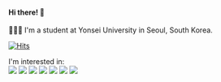 #### Hi there! 🧤
👩🏻‍💻 I'm a student at Yonsei University in Seoul, South Korea.<br>

[![Hits](https://hits.seeyoufarm.com/api/count/incr/badge.svg?url=https%3A%2F%2Fgithub.com%2Fe6d1fe&count_bg=%23E6D1FE&title_bg=%23555555&icon=&icon_color=%23E7E7E7&title=hits&edge_flat=false)](https://hits.seeyoufarm.com)

I'm interested in:<br/>
<img src="https://img.shields.io/badge/HTML5-e34f26?style=flat&logo=html5&logoColor=white"/>
<img src="https://img.shields.io/badge/CSS3-1572b6?style=flat&logo=css3&logoColor=white"/>
<img src="https://img.shields.io/badge/JavaScript-f0db4f?style=flat&logo=javascript&logoColor=white"/>
<img src="https://img.shields.io/badge/TypeScript-3178c6?style=flat&logo=typescript&logoColor=white"/>
<img src="https://img.shields.io/badge/React-61dbfb?style=flat&logo=react&logoColor=white"/>
<img src="https://img.shields.io/badge/Flutter-02569B?style=flat&logo=Flutter&logoColor=white" />
<img src="https://img.shields.io/badge/Dart-0175C2?style=flat&logo=dart&logoColor=white" />

